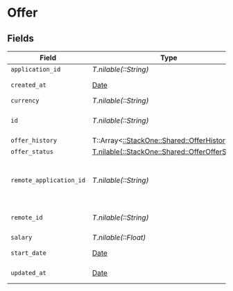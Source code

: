 # Offer


## Fields

| Field                                                                                      | Type                                                                                       | Required                                                                                   | Description                                                                                | Example                                                                                    |
| ------------------------------------------------------------------------------------------ | ------------------------------------------------------------------------------------------ | ------------------------------------------------------------------------------------------ | ------------------------------------------------------------------------------------------ | ------------------------------------------------------------------------------------------ |
| `application_id`                                                                           | *T.nilable(::String)*                                                                      | :heavy_minus_sign:                                                                         | N/A                                                                                        |                                                                                            |
| `created_at`                                                                               | [Date](https://ruby-doc.org/stdlib-2.6.1/libdoc/date/rdoc/Date.html)                       | :heavy_minus_sign:                                                                         | Date of creation                                                                           | 2021-01-01T01:01:01.000Z                                                                   |
| `currency`                                                                                 | *T.nilable(::String)*                                                                      | :heavy_minus_sign:                                                                         | N/A                                                                                        |                                                                                            |
| `id`                                                                                       | *T.nilable(::String)*                                                                      | :heavy_minus_sign:                                                                         | Unique identifier                                                                          | 8187e5da-dc77-475e-9949-af0f1fa4e4e3                                                       |
| `offer_history`                                                                            | T::Array<[::StackOne::Shared::OfferHistory](../../models/shared/offerhistory.md)>          | :heavy_minus_sign:                                                                         | N/A                                                                                        |                                                                                            |
| `offer_status`                                                                             | [T.nilable(::StackOne::Shared::OfferOfferStatus)](../../models/shared/offerofferstatus.md) | :heavy_minus_sign:                                                                         | N/A                                                                                        |                                                                                            |
| `remote_application_id`                                                                    | *T.nilable(::String)*                                                                      | :heavy_minus_sign:                                                                         | Provider's unique identifier of the application                                            | e3cb75bf-aa84-466e-a6c1-b8322b257a48                                                       |
| `remote_id`                                                                                | *T.nilable(::String)*                                                                      | :heavy_minus_sign:                                                                         | Provider's unique identifier                                                               | 8187e5da-dc77-475e-9949-af0f1fa4e4e3                                                       |
| `salary`                                                                                   | *T.nilable(::Float)*                                                                       | :heavy_minus_sign:                                                                         | N/A                                                                                        |                                                                                            |
| `start_date`                                                                               | [Date](https://ruby-doc.org/stdlib-2.6.1/libdoc/date/rdoc/Date.html)                       | :heavy_minus_sign:                                                                         | Date of creation                                                                           | 2021-01-01T01:01:01.000Z                                                                   |
| `updated_at`                                                                               | [Date](https://ruby-doc.org/stdlib-2.6.1/libdoc/date/rdoc/Date.html)                       | :heavy_minus_sign:                                                                         | Date of last update                                                                        | 2021-01-01T01:01:01.000Z                                                                   |
